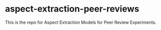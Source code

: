 # aspect-extraction-peer-reviews
This is the repo for Aspect Extraction Models for Peer Review Experiments.
